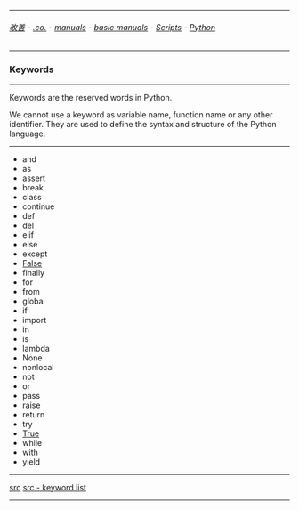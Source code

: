 
---

###### [改善](https://github.com/ttltrk/0C/blob/master/README.MD) - [.co.](https://github.com/ttltrk/PRG/blob/master/CODING.MD) - [manuals](https://github.com/ttltrk/PRG/blob/master/MAN.MD) - [basic manuals](https://github.com/ttltrk/PRG/blob/master/MANUALS.MD) - [Scripts](https://github.com/ttltrk/PRG/blob/master/PY/DOC/SC/SC.MD) - [Python](https://github.com/ttltrk/PRG/blob/master/PY/DOC/OPYM/OPYM.MD)

---

### Keywords 

---

Keywords are the reserved words in Python.

We cannot use a keyword as variable name, function name or any other identifier. They are used to define the syntax and structure of the Python language.

---

* and
* as
* assert
* break
* class
* continue
* def
* del
* elif
* else
* except
* [False](https://github.com/ttltrk/PRG/blob/master/PY/DOC/OPYM/KEYW/01/TRUE_FALSE.MD)		
* finally	
* for
* from
* global
* if
* import
* in
* is	
* lambda
* None
* nonlocal	
* not
* or
* pass
* raise
* return
* try
* [True](https://github.com/ttltrk/PRG/blob/master/PY/DOC/OPYM/KEYW/01/TRUE_FALSE.MD)
* while	
* with
* yield
	 

---

[src](https://www.programiz.com/python-programming/keywords-identifier)
[src - keyword list](https://www.programiz.com/python-programming/keyword-list)

---
